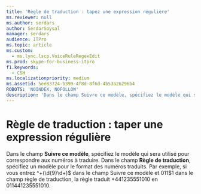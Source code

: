 ```yaml
---
title: 'Règle de traduction : tapez une expression régulière'
ms.reviewer: null
ms.author: serdars
author: SerdarSoysal
manager: serdars
audience: ITPro
ms.topic: article
ms.custom:
  - ms.lync.lscp.VoiceRuleRegexEdit
ms.prod: skype-for-business-itpro
f1.keywords:
  - CSH
ms.localizationpriority: medium
ms.assetid: 5ee83724-b399-4f8d-8f6d-4b53a26296b4
ROBOTS: 'NOINDEX, NOFOLLOW'
description: 'Dans le champ Suivre ce modèle, spécifiez le modèle qui sera utilisé pour correspondre aux numéros à traduire. Dans le champ Règle de traduction, spécifiez un modèle pour le format des numéros traduits. '
---
```


# <a name="translation-rule-type-a-regular-expression"></a>Règle de traduction : taper une expression régulière
 
Dans le champ **Suivre ce modèle**, spécifiez le modèle qui sera utilisé pour correspondre aux numéros à traduire. Dans le champ **Règle de traduction**, spécifiez un modèle pour le format des numéros traduits. Par exemple, si vous entrez ^\+(\d{9}\d+)$ dans le  champ Suivre ce modèle et 011$1 dans le champ règle  de traduction, la règle traduit +441235551010 en 011441235551010. 
  
 
  

